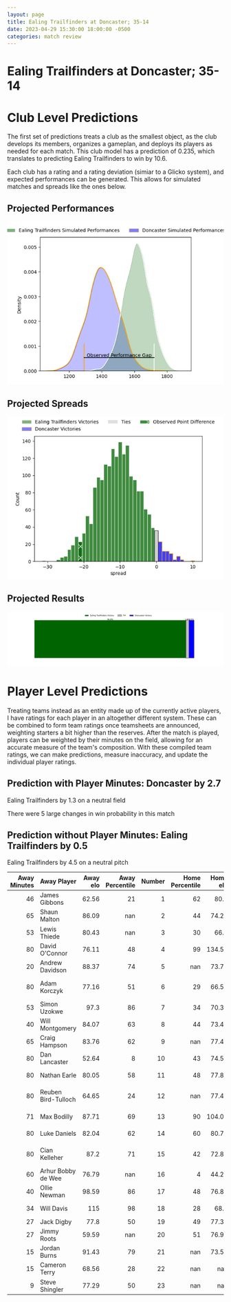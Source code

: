 ```yaml
---  
layout: page  
title: Ealing Trailfinders at Doncaster; 35-14  
date: 2023-04-29 15:30:00 18:00:00 -0500  
categories: match review  
---
```

# Ealing Trailfinders at Doncaster; 35-14

# Club Level Predictions


The first set of predictions treats a club as the smallest object, as the club develops its members, organizes a gameplan, and deploys its players as needed for each match. This club model has a prediction of 0.235, which translates to predicting Ealing Trailfinders to win by 10.6.

Each club has a rating and a rating deviation (simiar to a Glicko system), and expected performances can be generated. This allows for simulated matches and spreads like the ones below.
## Projected Performances


![Projected Performances](plots/performances_2023-04-29-Doncaster-EalingTrailfinders.png)
## Projected Spreads


![Projected Spreads](plots/spreads_2023-04-29-Doncaster-EalingTrailfinders.png)
## Projected Results


![Projected Results](plots/resultbar_2023-04-29-Doncaster-EalingTrailfinders.png)
# Player Level Predictions


Treating teams instead as an entity made up of the currently active players, I have ratings for each player in an altogether different system. These can be combined to form team ratings once teamsheets are announced, weighting starters a bit higher than the reserves. After the match is played, players can be weighted by their minutes on the field, allowing for an accurate measure of the team's composition. With these compiled team ratings, we can make predictions, measure inaccuracy, and update the individual player ratings.
## Prediction with Player Minutes: Doncaster by 2.7


Ealing Trailfinders by 1.3 on a neutral field

There were 5 large changes in win probability in this match
## Prediction without Player Minutes: Ealing Trailfinders by 0.5


Ealing Trailfinders by 4.5 on a neutral pitch



|   Away Minutes | Away Player         |   Away elo |   Away Percentile |   Number |   Home Percentile |   Home elo | Home Player              |   Home Minutes |
|---------------:|:--------------------|-----------:|------------------:|---------:|------------------:|-----------:|:-------------------------|---------------:|
|             46 | James Gibbons       |      62.56 |                21 |        1 |                62 |      80.5  | Kai Owen                 |             50 |
|             65 | Shaun Malton        |      86.09 |               nan |        2 |                44 |      74.21 | Will Holling             |             80 |
|             53 | Lewis Thiede        |      80.43 |               nan |        3 |                30 |      66.3  | Jake Armstrong           |             54 |
|             80 | David O'Connor      |      76.11 |                48 |        4 |                99 |     134.58 | Evan Mintern             |             65 |
|             20 | Andrew Davidson     |      88.37 |                74 |        5 |               nan |      73.73 | Ben Murphy               |             55 |
|             80 | Adam Korczyk        |      77.16 |                51 |        6 |                29 |      66.52 | Martin Sigren Molina     |             80 |
|             53 | Simon Uzokwe        |      97.3  |                86 |        7 |                34 |      70.33 | Sam Daly                 |             40 |
|             40 | Will Montgomery     |      84.07 |                63 |        8 |                44 |      73.44 | Thom Smith               |             80 |
|             65 | Craig Hampson       |      83.76 |                62 |        9 |               nan |      77.48 | Will Yarnell             |             80 |
|             80 | Dan Lancaster       |      52.64 |                 8 |       10 |                43 |      74.54 | Billy McBryde            |             74 |
|             80 | Nathan Earle        |      80.05 |                58 |       11 |                48 |      77.87 | Robbie Smith             |             80 |
|             80 | Reuben Bird-Tulloch |      64.65 |                24 |       12 |               nan |      77.41 | Alexander Lloyd-Seed     |             80 |
|             71 | Max Bodilly         |      87.71 |                69 |       13 |                90 |     104.09 | Harry Davey              |             80 |
|             80 | Luke Daniels        |      82.04 |                62 |       14 |                60 |      80.78 | George Simpson           |             80 |
|             80 | Cian Kelleher       |      87.2  |                71 |       15 |                42 |      72.86 | Westleigh Alleyne Holden |             80 |
|             60 | Arhur Bobby de Wee  |      76.79 |               nan |       16 |                 4 |      44.27 | Jared Cardew             |             40 |
|             40 | Ollie Newman        |      98.59 |                86 |       17 |                48 |      76.81 | Jake Pope                |             30 |
|             34 | Will Davis          |     115    |                98 |       18 |                28 |      68.3  | Karl Garside             |             26 |
|             27 | Jack Digby          |      77.8  |                50 |       19 |                49 |      77.34 | John Kelly               |             25 |
|             27 | Jimmy Roots         |      59.59 |               nan |       20 |                51 |      76.93 | George Roberts           |             15 |
|             15 | Jordan Burns        |      91.43 |                79 |       21 |               nan |      73.54 | Thomas Parkin            |              6 |
|             15 | Cameron Terry       |      68.56 |                28 |       22 |               nan |     nan    | nan                      |            nan |
|              9 | Steve Shingler      |      77.29 |                50 |       23 |               nan |     nan    | nan                      |            nan |

